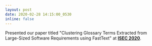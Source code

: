 ```yaml
---
layout: post
date: 2020-02-28 14:15:00_0530
inline: false
---
```


Presented our paper titled "Clustering Glossary Terms Extracted from Large-Sized Software Requirements using FastText" at **[ISEC 2020](https://isoft.acm.org/isec2020/)**.
